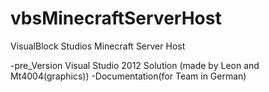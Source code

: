 vbsMinecraftServerHost
======================

VisualBlock Studios Minecraft Server Host


-pre_Version Visual Studio 2012 Solution (made by Leon and Mt4004(graphics))
-Documentation(for Team in German)